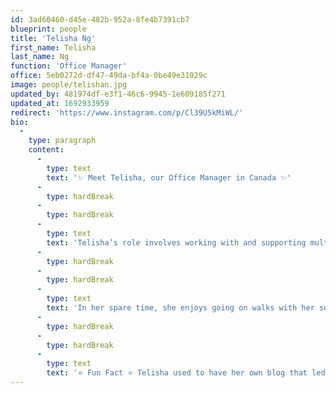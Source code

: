 ```yaml
---
id: 3ad60460-d45e-482b-952a-8fe4b7391cb7
blueprint: people
title: 'Telisha Ng'
first_name: Telisha
last_name: Ng
function: 'Office Manager'
office: 5eb0272d-df47-49da-bf4a-0be49e31029c
image: people/telishan.jpg
updated_by: 481974df-e3f1-46c6-9945-1e609185f271
updated_at: 1692933959
redirect: 'https://www.instagram.com/p/Cl39U5kMiWL/'
bio:
  -
    type: paragraph
    content:
      -
        type: text
        text: '✨ Meet Telisha, our Office Manager in Canada ✨'
      -
        type: hardBreak
      -
        type: hardBreak
      -
        type: text
        text: 'Telisha’s role involves working with and supporting multiple stakeholders across our global business.'
      -
        type: hardBreak
      -
        type: hardBreak
      -
        type: text
        text: 'In her spare time, she enjoys going on walks with her son, thinking about creative ways to make her home cosier with new décor, and adding new items to her Amazon shopping cart! 🛍️'
      -
        type: hardBreak
      -
        type: hardBreak
      -
        type: text
        text: '⭐ Fun Fact ⭐ Telisha used to have her own blog that led her to participate in campaigns for national brands and even gain a freelance writing opportunity for a digital magazine! ✍️'
---
```

